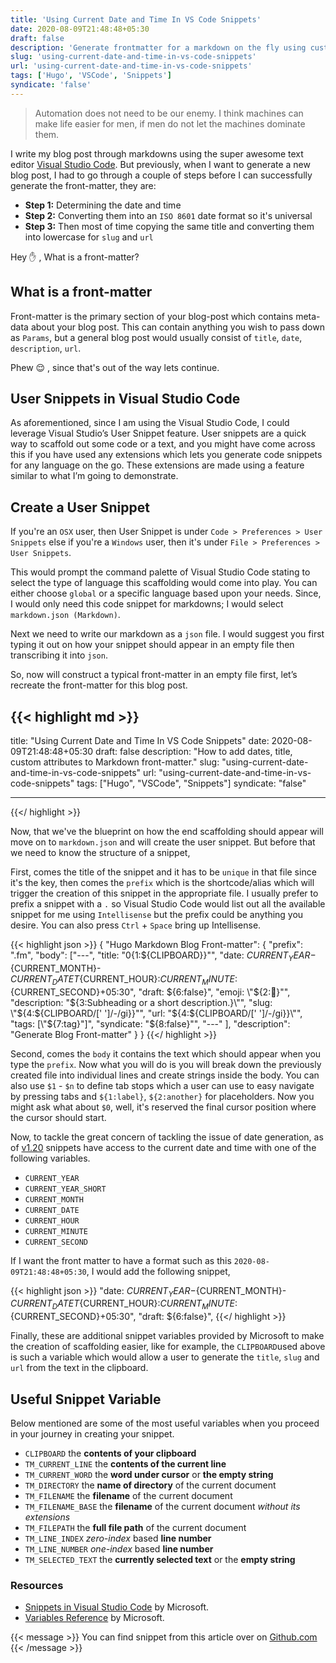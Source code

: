```yaml
---
title: 'Using Current Date and Time In VS Code Snippets'
date: 2020-08-09T21:48:48+05:30
draft: false
description: 'Generate frontmatter for a markdown on the fly using custom snippets.'
slug: 'using-current-date-and-time-in-vs-code-snippets'
url: 'using-current-date-and-time-in-vs-code-snippets'
tags: ['Hugo', 'VSCode', 'Snippets']
syndicate: 'false'
---
```


> Automation does not need to be our enemy. I think machines can make life easier for men, if men do not let the machines dominate them.

I write my blog post through markdowns using the super awesome text editor [Visual Studio Code](https://code.visualstudio.com/). But previously, when I want to generate a new blog
post, I had to go through a couple of steps before I can successfully generate the front-matter, they are:

- **Step 1:** Determining the date and time
- **Step 2:** Converting them into an `ISO 8601` date format so it's universal
- **Step 3:** Then most of time copying the same title and converting them into lowercase for `slug` and `url`

Hey ✋ , What is a front-matter?

## What is a front-matter

Front-matter is the primary section of your blog-post which contains meta-data about your blog post. This can contain anything you wish to pass down as `Params`, but a general blog
post would usually consist of `title`, `date`, `description`, `url`.

Phew 😌 , since that's out of the way lets continue.

## User Snippets in Visual Studio Code

As aforementioned, since I am using the Visual Studio Code, I could leverage Visual Studio’s User Snippet feature. User snippets are a quick way to scaffold out some code or a
text, and you might have come across this if you have used any extensions which lets you generate code snippets for any language on the go. These extensions are made using a
feature similar to what I’m going to demonstrate.

## Create a User Snippet

If you're an `OSX` user, then User Snippet is under `Code > Preferences > User Snippets` else if you're a `Windows` user, then it's under `File > Preferences > User Snippets`.

This would prompt the command palette of Visual Studio Code stating to select the type of language this scaffolding would come into play. You can either choose `global` or a
specific language based upon your needs. Since, I would only need this code snippet for markdowns; I would select `markdown.json (Markdown)`.

Next we need to write our markdown as a `json` file. I would suggest you first typing it out on how your snippet should appear in an empty file then transcribing it into `json`.

So, now will construct a typical front-matter in an empty file first, let’s recreate the front-matter for this blog post.

## {{< highlight md >}}

title: "Using Current Date and Time In VS Code Snippets" date: 2020-08-09T21:48:48+05:30 draft: false description: "How to add dates, title, custom attributes to Markdown
front-matter." slug: "using-current-date-and-time-in-vs-code-snippets" url: "using-current-date-and-time-in-vs-code-snippets" tags: ["Hugo", "VSCode", "Snippets"] syndicate:
"false"

---

{{</ highlight >}}

Now, that we've the blueprint on how the end scaffolding should appear will move on to `markdown.json` and will create the user snippet. But before that we need to know the
structure of a snippet,

First, comes the title of the snippet and it has to be `unique` in that file since it's the key, then comes the `prefix` which is the shortcode/alias which will trigger the
creation of this snippet in the appropriate file. I usually prefer to prefix a snippet with a `.` so Visual Studio Code would list out all the available snippet for me using
`Intellisense` but the prefix could be anything you desire. You can also press `Ctrl` + `Space` bring up Intellisense.

{{< highlight json >}} { "Hugo Markdown Blog Front-matter": { "prefix": ".fm", "body": ["---", "title:
\"$0${1:${CLIPBOARD}}\"",
      "date: ${CURRENT_YEAR}-${CURRENT_MONTH}-${CURRENT_DATE}T${CURRENT_HOUR}:${CURRENT_MINUTE}:${CURRENT_SECOND}+05:30",
      "draft: ${6:false}", "emoji:
\"${2::call_me_hand:}\"",
      "description: \"${3:Subheading or a short description.}\"", "slug: \"${4:${CLIPBOARD/[' ']/-/gi}}\"", "url: \"${4:${CLIPBOARD/[' ']/-/gi}}\"", "tags:
[\"${7:tag}\"]", "syndicate: \"\${8:false}\"", "---" ], "description": "Generate Blog Front-matter" } } {{</ highlight >}}

Second, comes the `body` it contains the text which should appear when you type the `prefix`. Now what you will do is you will break down the previously created file into
individual lines and create strings inside the body. You can also use `$1` - `$n` to define tab stops which a user can use to easy navigate by pressing tabs and `${1:label}`,
`${2:another}` for placeholders. Now you might ask what about `$0`, well, it's reserved the final cursor position where the cursor should start.

Now, to tackle the great concern of tackling the issue of date generation, as of [v1.20](https://code.visualstudio.com/updates/v1_20#_more-snippet-variables) snippets have access
to the current date and time with one of the following variables.

- `CURRENT_YEAR`
- `CURRENT_YEAR_SHORT`
- `CURRENT_MONTH`
- `CURRENT_DATE`
- `CURRENT_HOUR`
- `CURRENT_MINUTE`
- `CURRENT_SECOND`

If I want the front matter to have a format such as this `2020-08-09T21:48:48+05:30`, I would add the following snippet,

{{< highlight json >}} "date: ${CURRENT_YEAR}-${CURRENT_MONTH}-${CURRENT_DATE}T${CURRENT_HOUR}:${CURRENT_MINUTE}:${CURRENT_SECOND}+05:30", "draft: \${6:false}", {{</ highlight >}}

Finally, these are additional snippet variables provided by Microsoft to make the creation of scaffolding easier, like for example, the `CLIPBOARD`used above is such a variable
which would allow a user to generate the `title`, `slug` and `url` from the text in the clipboard.

## Useful Snippet Variable

Below mentioned are some of the most useful variables when you proceed in your journey in creating your snippet.

- `CLIPBOARD` the **contents of your clipboard**
- `TM_CURRENT_LINE` the **contents of the current line**
- `TM_CURRENT_WORD` the **word under cursor** or **the empty string**
- `TM_DIRECTORY` the **name of directory** of the current document
- `TM_FILENAME` the **filename** of the current document
- `TM_FILENAME_BASE` the **filename** of the current document _without its extensions_
- `TM_FILEPATH` the **full file path** of the current document
- `TM_LINE_INDEX` _zero-index_ based **line number**
- `TM_LINE_NUMBER` _one-index_ based **line number**
- `TM_SELECTED_TEXT` the **currently selected text** or the **empty string**

### Resources

- [Snippets in Visual Studio Code](https://code.visualstudio.com/docs/editor/userdefinedsnippets) by Microsoft.
- [Variables Reference](https://code.visualstudio.com/docs/editor/variables-reference) by Microsoft.

{{< message >}} You can find snippet from this article over on <a href="https://gist.github.com/murshidazher/652f40516f30bdd2b57613f40e4a1f46">Github.com</a> {{< /message >}}

